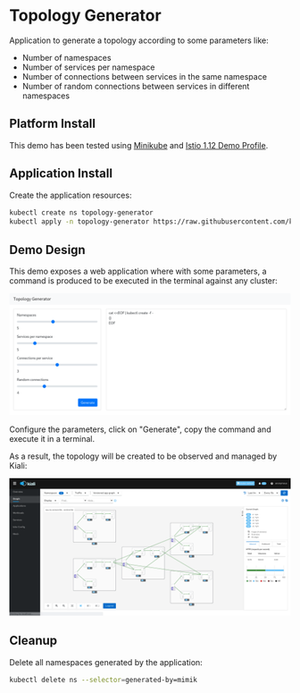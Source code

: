 # Topology Generator

Application to generate a topology according to some parameters like:

* Number of namespaces
* Number of services per namespace
* Number of connections between services in the same namespace
* Number of random connections between services in different namespaces

## Platform Install

This demo has been tested using [Minikube](https://istio.io/latest/docs/setup/platform-setup/minikube/) and [Istio 1.12 Demo Profile](https://istio.io/latest/docs/setup/install/istioctl/#install-a-different-profile).

## Application Install

Create the application resources:

```bash
kubectl create ns topology-generator
kubectl apply -n topology-generator https://raw.githubusercontent.com/kiali/demos/master/topology-generator/generator.yaml 
```

## Demo Design

This demo exposes a web application where with some parameters, a command is produced to be executed in the terminal against any cluster:

![generator](./generator.png)

Configure the parameters, click on "Generate", copy the command and execute it in a terminal.

As a result, the topology will be created to be observed and managed by Kiali:

![kiali](./kiali.png)

## Cleanup

Delete all namespaces generated by the application:

```bash
kubectl delete ns --selector=generated-by=mimik
```
